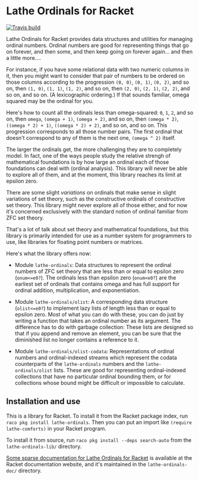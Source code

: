 # Lathe Ordinals for Racket

[![Travis build](https://travis-ci.org/lathe/lathe-ordinals-for-racket.svg?branch=master)](https://travis-ci.org/lathe/lathe-ordinals-for-racket)

Lathe Ordinals for Racket provides data structures and utilities for managing ordinal numbers. Ordinal numbers are good for representing things that go on forever, and then some, and then keep going on forever again... and then a little more....

For instance, if you have some relational data with two numeric columns in it, then you might want to consider that pair of numbers to be ordered on those columns according to the progression `(0, 0)`, `(0, 1)`, `(0, 2)`, and so on, then `(1, 0)`, `(1, 1)`, `(1, 2)`, and so on, then `(2, 0)`, `(2, 1)`, `(2, 2)`, and so on, and so on. (A lexicographic ordering.) If that sounds familiar, omega squared may be the ordinal for you.

Here's how to count all the ordinals less than omega-squared: `0`, `1`, `2`, and so on, then `omega`, `(omega + 1)`, `(omega + 2)`, and so on, then `(omega * 2)`, `((omega * 2) + 1)`, `((omega * 2) + 2)`, and so on, and so on. This progression corresponds to all those number pairs. The first ordinal that doesn't correspond to any of them is the next one, `(omega ^ 2)` itself.

The larger the ordinals get, the more challenging they are to completely model. In fact, one of the ways people study the relative strengh of mathematical foundations is by how large an ordinal each of those foundations can deal with (ordinal analysis). This library will never be able to explore all of them, and at the moment, this library reaches its limit at epsilon zero.

There are some slight _variations_ on ordinals that make sense in slight variations of set theory, such as the constructive ordinals of constructive set theory. This library might never explore all of those either, and for now it's concerned exclusively with the standard notion of ordinal familiar from ZFC set theory.

That's a lot of talk about set theory and mathematical foundations, but this library is primarily intended for use as a number system for programmers to use, like libraries for floating point numbers or matrices.

Here's what the library offers now:

* Module `lathe-ordinals`: Data structures to represent the ordinal numbers of ZFC set theory that are less than or equal to epsilon zero (`onum<=e0?`). The ordinals less than epsilon zero (`onum<e0?`) are the earliest set of ordinals that contains omega and has full support for ordinal addition, multiplication, and exponentiation.

* Module `lathe-ordinals/olist`: A corresponding data structure (`olist<=e0?`) to implement lazy lists of length less than or equal to epsilon zero. Most of what you can do with these, you can do just by writing a function that takes an ordinal number as its argument. The difference has to do with garbage collection: These lists are designed so that if you append and remove an element, you can be sure that the diminished list no longer contains a reference to it.

* Module `lathe-ordinals/olist-codata`: Representations of ordinal numbers and ordinal-indexed streams which represent the codata counterparts of the `lathe-ordinals` numbers and the `lathe-ordinals/olist` lists. These are good for representing ordinal-indexed collections that have no particular ordinal bounding them, or for collections whose bound might be difficult or impossible to calculate.


## Installation and use

This is a library for Racket. To install it from the Racket package index, run `raco pkg install lathe-ordinals`. Then you can put an import like `(require lathe-comforts)` in your Racket program.

To install it from source, run `raco pkg install --deps search-auto` from the `lathe-ordinals-lib/` directory.

[Some sparse documentation for Lathe Ordinals for Racket](http://docs.racket-lang.org/lathe-ordinals/index.html) is available at the Racket documentation website, and it's maintained in the `lathe-ordinals-doc/` directory.
